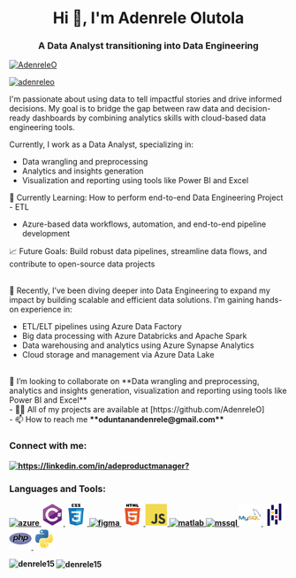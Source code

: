 <h1 align="center">Hi 👋, I'm Adenrele Olutola</h1>
<h3 align="center">A Data Analyst transitioning into Data Engineering</h3>

<p align="left"> <a href="https://github.com/ryo-ma/github-profile-trophy"><img src="https://github-profile-trophy.vercel.app/?username=AdenreleO" alt="AdenreleO" /></a> </p>
<p align="left"> <a href="https://github.com/ryo-ma/github-profile-trophy"><img src="https://github-profile-trophy.vercel.app/?username=adenreleo" alt="adenreleo" /></a> </p>


I'm passionate about using data to tell impactful stories and drive informed decisions. My goal is to bridge the gap between raw data and decision-ready dashboards by combining analytics skills with cloud-based data engineering tools.

Currently, I work as a Data Analyst, specializing in:
- Data wrangling and preprocessing
- Analytics and insights generation
- Visualization and reporting using tools like Power BI and Excel

📌 Currently Learning: How to perform end-to-end Data Engineering Project - ETL
- Azure-based data workflows, automation, and end-to-end pipeline development
  
📈 Future Goals:
Build robust data pipelines, streamline data flows, and contribute to open-source data projects

<br/>
🌱 Recently, I’ve been diving deeper into Data Engineering to expand my impact by building scalable and efficient data solutions. I'm gaining hands-on experience in:

- ETL/ELT pipelines using Azure Data Factory
- Big data processing with Azure Databricks and Apache Spark
- Data warehousing and analytics using Azure Synapse Analytics
- Cloud storage and management via Azure Data Lake

<br/>  
👯 I’m looking to collaborate on **Data wrangling and preprocessing, analytics and insights generation, visualization and reporting using tools like Power BI and Excel**

<br/>
- 👨‍💻 All of my projects are available at [https://github.com/AdenreleO]
  <br/>
- 📫 How to reach me <b>**oduntanandenrele@gmail.com**<b/>

<h3 align="left">Connect with me:</h3>
<p align="left">
<a href="https://linkedin.com/in/https://linkedin.com/in/adeproductmanager?" target="blank"><img align="center" src="https://raw.githubusercontent.com/rahuldkjain/github-profile-readme-generator/master/src/images/icons/Social/linked-in-alt.svg" alt="https://linkedin.com/in/adeproductmanager?" height="30" width="40" /></a>
</p>

<h3 align="left">Languages and Tools:</h3>
<p align="left"> <a href="https://azure.microsoft.com/en-in/" target="_blank" rel="noreferrer"> <img src="https://www.vectorlogo.zone/logos/microsoft_azure/microsoft_azure-icon.svg" alt="azure" width="40" height="40"/> </a> <a href="https://www.w3schools.com/cs/" target="_blank" rel="noreferrer"> <img src="https://raw.githubusercontent.com/devicons/devicon/master/icons/csharp/csharp-original.svg" alt="csharp" width="40" height="40"/> </a> <a href="https://www.w3schools.com/css/" target="_blank" rel="noreferrer"> <img src="https://raw.githubusercontent.com/devicons/devicon/master/icons/css3/css3-original-wordmark.svg" alt="css3" width="40" height="40"/> </a> <a href="https://www.figma.com/" target="_blank" rel="noreferrer"> <img src="https://www.vectorlogo.zone/logos/figma/figma-icon.svg" alt="figma" width="40" height="40"/> </a> <a href="https://www.w3.org/html/" target="_blank" rel="noreferrer"> <img src="https://raw.githubusercontent.com/devicons/devicon/master/icons/html5/html5-original-wordmark.svg" alt="html5" width="40" height="40"/> </a> <a href="https://developer.mozilla.org/en-US/docs/Web/JavaScript" target="_blank" rel="noreferrer"> <img src="https://raw.githubusercontent.com/devicons/devicon/master/icons/javascript/javascript-original.svg" alt="javascript" width="40" height="40"/> </a> <a href="https://www.mathworks.com/" target="_blank" rel="noreferrer"> <img src="https://upload.wikimedia.org/wikipedia/commons/2/21/Matlab_Logo.png" alt="matlab" width="40" height="40"/> </a> <a href="https://www.microsoft.com/en-us/sql-server" target="_blank" rel="noreferrer"> <img src="https://www.svgrepo.com/show/303229/microsoft-sql-server-logo.svg" alt="mssql" width="40" height="40"/> </a> <a href="https://www.mysql.com/" target="_blank" rel="noreferrer"> <img src="https://raw.githubusercontent.com/devicons/devicon/master/icons/mysql/mysql-original-wordmark.svg" alt="mysql" width="40" height="40"/> </a> <a href="https://pandas.pydata.org/" target="_blank" rel="noreferrer"> <img src="https://raw.githubusercontent.com/devicons/devicon/2ae2a900d2f041da66e950e4d48052658d850630/icons/pandas/pandas-original.svg" alt="pandas" width="40" height="40"/> </a> <a href="https://www.php.net" target="_blank" rel="noreferrer"> <img src="https://raw.githubusercontent.com/devicons/devicon/master/icons/php/php-original.svg" alt="php" width="40" height="40"/> </a> <a href="https://www.python.org" target="_blank" rel="noreferrer"> <img src="https://raw.githubusercontent.com/devicons/devicon/master/icons/python/python-original.svg" alt="python" width="40" height="40"/> </a> </p>

<p><img align="left" src="https://github-readme-stats.vercel.app/api/top-langs?username=denrele15&show_icons=true&locale=en&layout=compact" alt="denrele15" /></p>

<p>&nbsp;<img align="center" src="https://github-readme-stats.vercel.app/api?username=denrele15&show_icons=true&locale=en" alt="denrele15" /></p>
